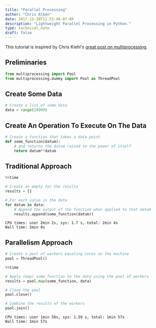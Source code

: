 ```yaml
---
title: "Parallel Processing"
author: "Chris Albon"
date: 2017-12-20T11:53:49-07:00
description: "Lightweight Parallel Processing in Python."
type: technical_note
draft: false
---
```

This tutorial is inspired by Chris Kiehl's [great post on multiprocessing](http://chriskiehl.com/article/parallelism-in-one-line/).

## Preliminaries


```python
from multiprocessing import Pool
from multiprocessing.dummy import Pool as ThreadPool 
```

## Create Some Data


```python
# Create a list of some data
data = range(29999)
```

## Create An Operation To Execute On The Data


```python
# Create a function that takes a data point
def some_function(datum):
    # and returns the datum raised to the power of itself
    return datum**datum
```

## Traditional Approach


```python
%%time

# Create an empty for the results
results = [] 

# For each value in the data
for datum in data:
    # Append the output of the function when applied to that datum
    results.append(some_function(datum))
```

    CPU times: user 2min 2s, sys: 1.7 s, total: 2min 4s
    Wall time: 2min 8s


## Parallelism Approach


```python
# Create a pool of workers equaling cores on the machine
pool = ThreadPool() 
```


```python
%%time

# Apply (map) some_function to the data using the pool of workers
results = pool.map(some_function, data)

# Close the pool
pool.close() 

# Combine the results of the workers
pool.join() 
```

    CPU times: user 1min 56s, sys: 1.59 s, total: 1min 57s
    Wall time: 1min 57s

